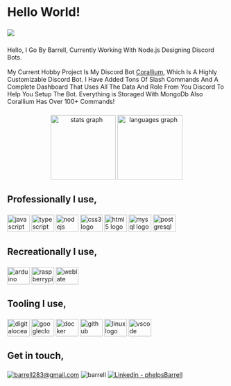 <h1 align="left">Hello World!</h1>

###

<div align="left">
  <img src="https://visitor-badge.laobi.icu/badge?page_id=barrelltv.barrelltv&"  />
</div>

###

<p align="left">Hello, I Go By Barrell, Currently Working With Node.js Designing Discord Bots.<br><br>My Current Hobby Project Is My Discord Bot <a href="https://github.com/barrelltv/Corallium">Corallium</a>, Which Is A Highly Customizable Discord Bot. I Have Added Tons Of Slash Commands And A Complete Dashboard That Uses All The Data And Role From You Discord To Help You Setup The Bot. Everything is Storaged With MongoDb Also Corallium Has Over 100+ Commands!</p>

###

<div align="center">
  <img src="https://github-readme-stats.vercel.app/api?hide_title=true&hide_rank=false&show_icons=true&include_all_commits=true&count_private=true&disable_animations=true&theme=github_dark&locale=en&hide_border=true&username=BarrellTv" height="150" alt="stats graph"  />
  <img src="https://github-readme-stats.vercel.app/api/top-langs?locale=en&hide_title=true&layout=compact&card_width=320&langs_count=6&theme=github_dark&hide_border=true&username=BarrellTv" height="150" alt="languages graph"  />
</div>

###

<h2 align="left">Professionally I use,</h2>

###

<div align="left">
  <img src="https://cdn.jsdelivr.net/gh/devicons/devicon/icons/javascript/javascript-original.svg" height="40" width="52" alt="javascript logo"  />
  <img src="https://cdn.jsdelivr.net/gh/devicons/devicon/icons/typescript/typescript-original.svg" height="40" width="52" alt="typescript logo"  />
  <img src="https://cdn.jsdelivr.net/gh/devicons/devicon/icons/nodejs/nodejs-original.svg" height="40" width="52" alt="nodejs logo"  />
  <img src="https://cdn.jsdelivr.net/gh/devicons/devicon/icons/css3/css3-original.svg" height="40" width="52" alt="css3 logo"  />
  <img src="https://cdn.jsdelivr.net/gh/devicons/devicon/icons/html5/html5-original.svg" height="40" width="52" alt="html5 logo"  />
  <img src="https://cdn.jsdelivr.net/gh/devicons/devicon/icons/mysql/mysql-original.svg" height="40" width="52" alt="mysql logo"  />
  <img src="https://cdn.jsdelivr.net/gh/devicons/devicon/icons/postgresql/postgresql-original.svg" height="40" width="52" alt="postgresql logo"  />
</div>

###

<h2 align="left">Recreationally I use,</h2>

###

<div align="left">
  <img src="https://cdn.jsdelivr.net/gh/devicons/devicon/icons/arduino/arduino-original.svg" height="40" width="52" alt="arduino logo"  />
  <img src="https://cdn.jsdelivr.net/gh/devicons/devicon/icons/raspberrypi/raspberrypi-original.svg" height="40" width="52" alt="raspberrypi logo"  />
  <img src="https://cdn.jsdelivr.net/gh/devicons/devicon/icons/weblate/weblate-original.svg" height="40" width="52" alt="weblate logo"  />
</div>

<h2 align="left">Tooling I use,</h2>

###

<div align="left">
  <img src="https://cdn.jsdelivr.net/gh/devicons/devicon/icons/digitalocean/digitalocean-original.svg" height="40" width="52" alt="digitalocean logo"  />
  <img src="https://cdn.jsdelivr.net/gh/devicons/devicon/icons/googlecloud/googlecloud-original.svg" height="40" width="52" alt="googlecloud logo"  />
  <img src="https://cdn.jsdelivr.net/gh/devicons/devicon/icons/docker/docker-original.svg" height="40" width="52" alt="docker logo"  />
  <img src="https://cdn.jsdelivr.net/gh/devicons/devicon/icons/github/github-original.svg" height="40" width="52" alt="github logo"  />
  <img src="https://cdn.jsdelivr.net/gh/devicons/devicon/icons/linux/linux-original.svg" height="40" width="52" alt="linux logo"  />
  <img src="https://cdn.jsdelivr.net/gh/devicons/devicon/icons/vscode/vscode-original.svg" height="40" width="52" alt="vscode logo"  />
</div>

###


###

<h2 align="left">Get in touch,</h2>

###

<div align="left">
<a href="mailto:barrell283@gmail.com" title="Email Me"><img src="https://img.shields.io/badge/Email - barrell283@gmail.com-blue?logo=gmail&logoColor=white" alt="barrell283@gmail.com"></a>
<img src="https://img.shields.io/badge/Discord - barrell-blue?logo=discord&logoColor=white" alt="barrell">
<a href="https://www.paypal.com/donate/?hosted_button_id=V3WYJZF97SAZJ" title="Send me money"><img src="https://img.shields.io/badge/PayPal - Click Me-blue?logo=paypal&logoColor=white" alt="Linkedin - phelpsBarrell"></a>
</div>

###
